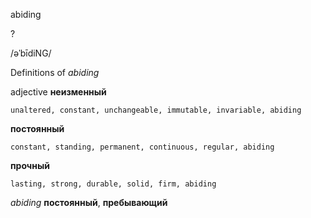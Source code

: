 abiding

?

/əˈbīdiNG/

Definitions of _abiding_

adjective
**неизменный**

    unaltered, constant, unchangeable, immutable, invariable, abiding
**постоянный**

    constant, standing, permanent, continuous, regular, abiding
**прочный**

    lasting, strong, durable, solid, firm, abiding

_abiding_
**постоянный**, **пребывающий**
